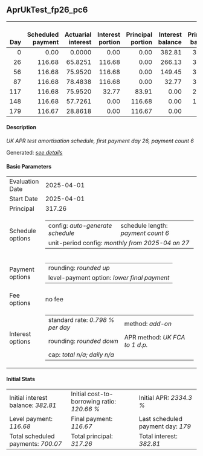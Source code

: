 <h2>AprUkTest_fp26_pc6</h2>
<table>
    <thead style="vertical-align: bottom;">
        <th style="text-align: right;">Day</th>
        <th style="text-align: right;">Scheduled payment</th>
        <th style="text-align: right;">Actuarial interest</th>
        <th style="text-align: right;">Interest portion</th>
        <th style="text-align: right;">Principal portion</th>
        <th style="text-align: right;">Interest balance</th>
        <th style="text-align: right;">Principal balance</th>
        <th style="text-align: right;">Total actuarial interest</th>
        <th style="text-align: right;">Total interest</th>
        <th style="text-align: right;">Total principal</th>
    </thead>
    <tr style="text-align: right;">
        <td class="ci00">0</td>
        <td class="ci01" style="white-space: nowrap;">0.00</td>
        <td class="ci02">0.0000</td>
        <td class="ci03">0.00</td>
        <td class="ci04">0.00</td>
        <td class="ci05">382.81</td>
        <td class="ci06">317.26</td>
        <td class="ci07">0.0000</td>
        <td class="ci08">0.00</td>
        <td class="ci09">0.00</td>
    </tr>
    <tr style="text-align: right;">
        <td class="ci00">26</td>
        <td class="ci01" style="white-space: nowrap;">116.68</td>
        <td class="ci02">65.8251</td>
        <td class="ci03">116.68</td>
        <td class="ci04">0.00</td>
        <td class="ci05">266.13</td>
        <td class="ci06">317.26</td>
        <td class="ci07">65.8251</td>
        <td class="ci08">116.68</td>
        <td class="ci09">0.00</td>
    </tr>
    <tr style="text-align: right;">
        <td class="ci00">56</td>
        <td class="ci01" style="white-space: nowrap;">116.68</td>
        <td class="ci02">75.9520</td>
        <td class="ci03">116.68</td>
        <td class="ci04">0.00</td>
        <td class="ci05">149.45</td>
        <td class="ci06">317.26</td>
        <td class="ci07">141.7771</td>
        <td class="ci08">233.36</td>
        <td class="ci09">0.00</td>
    </tr>
    <tr style="text-align: right;">
        <td class="ci00">87</td>
        <td class="ci01" style="white-space: nowrap;">116.68</td>
        <td class="ci02">78.4838</td>
        <td class="ci03">116.68</td>
        <td class="ci04">0.00</td>
        <td class="ci05">32.77</td>
        <td class="ci06">317.26</td>
        <td class="ci07">220.2609</td>
        <td class="ci08">350.04</td>
        <td class="ci09">0.00</td>
    </tr>
    <tr style="text-align: right;">
        <td class="ci00">117</td>
        <td class="ci01" style="white-space: nowrap;">116.68</td>
        <td class="ci02">75.9520</td>
        <td class="ci03">32.77</td>
        <td class="ci04">83.91</td>
        <td class="ci05">0.00</td>
        <td class="ci06">233.35</td>
        <td class="ci07">296.2130</td>
        <td class="ci08">382.81</td>
        <td class="ci09">83.91</td>
    </tr>
    <tr style="text-align: right;">
        <td class="ci00">148</td>
        <td class="ci01" style="white-space: nowrap;">116.68</td>
        <td class="ci02">57.7261</td>
        <td class="ci03">0.00</td>
        <td class="ci04">116.68</td>
        <td class="ci05">0.00</td>
        <td class="ci06">116.67</td>
        <td class="ci07">353.9391</td>
        <td class="ci08">382.81</td>
        <td class="ci09">200.59</td>
    </tr>
    <tr style="text-align: right;">
        <td class="ci00">179</td>
        <td class="ci01" style="white-space: nowrap;">116.67</td>
        <td class="ci02">28.8618</td>
        <td class="ci03">0.00</td>
        <td class="ci04">116.67</td>
        <td class="ci05">0.00</td>
        <td class="ci06">0.00</td>
        <td class="ci07">382.8009</td>
        <td class="ci08">382.81</td>
        <td class="ci09">317.26</td>
    </tr>
</table>
<h4>Description</h4>
<p><i>UK APR test amortisation schedule, first payment day 26, payment count 6</i></p>
<p>Generated: <i><a href="../GeneratedDate.html">see details</a></i></p>
<h4>Basic Parameters</h4>
<table>
    <tr>
        <td>Evaluation Date</td>
        <td>2025-04-01</td>
    </tr>
    <tr>
        <td>Start Date</td>
        <td>2025-04-01</td>
    </tr>
    <tr>
        <td>Principal</td>
        <td>317.26</td>
    </tr>
    <tr>
        <td>Schedule options</td>
        <td>
            <table>
                <tr>
                    <td>config: <i>auto-generate schedule</i></td>
                    <td>schedule length: <i><i>payment count</i> 6</i></td>
                </tr>
                <tr>
                    <td colspan="2" style="white-space: nowrap;">unit-period config: <i>monthly from 2025-04 on 27</i></td>
                </tr>
            </table>
        </td>
    </tr>
    <tr>
        <td>Payment options</td>
        <td>
            <table>
                <tr>
                    <td>rounding: <i>rounded up</i></td>
                </tr>
                <tr>
                    <td>level-payment option: <i>lower&nbsp;final&nbsp;payment</i></td>
                </tr>
            </table>
        </td>
    </tr>
    <tr>
        <td>Fee options</td>
        <td>no fee
        </td>
    </tr>
    <tr>
        <td>Interest options</td>
        <td>
            <table>
                <tr>
                    <td>standard rate: <i>0.798 % per day</i></td>
                    <td>method: <i>add-on</i></td>
                </tr>
                <tr>
                    <td>rounding: <i>rounded down</i></td>
                    <td>APR method: <i>UK FCA to 1 d.p.</i></td>
                </tr>
                <tr>
                    <td colspan="2">cap: <i>total <i>n/a</i>; daily <i>n/a</i></td>
                </tr>
            </table>
        </td>
    </tr>
</table>
<h4>Initial Stats</h4>
<table>
    <tr>
        <td>Initial interest balance: <i>382.81</i></td>
        <td>Initial cost-to-borrowing ratio: <i>120.66 %</i></td>
        <td>Initial APR: <i>2334.3 %</i></td>
    </tr>
    <tr>
        <td>Level payment: <i>116.68</i></td>
        <td>Final payment: <i>116.67</i></td>
        <td>Last scheduled payment day: <i>179</i></td>
    </tr>
    <tr>
        <td>Total scheduled payments: <i>700.07</i></td>
        <td>Total principal: <i>317.26</i></td>
        <td>Total interest: <i>382.81</i></td>
    </tr>
</table>